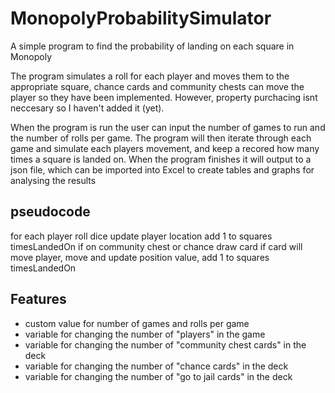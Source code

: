 # MonopolyProbabilitySimulator
A simple program to find the probability of landing on each square in Monopoly

The program simulates a roll for each player and moves them to the appropriate square, 
chance cards and community chests can move the player so they have been implemented. 
However, property purchacing isnt neccesary so I haven't added it (yet). 

When the program is run the user can input the number of games to run and the number of rolls per game.
The program will then iterate through each game and simulate each players movement, 
and keep a recored how many times a square is landed on. When the program finishes it will output to a json file, 
which can be imported into Excel to create tables and graphs for analysing the results

## pseudocode
for each player 
roll dice
update player location 
add 1 to squares timesLandedOn
if on community chest or chance draw card
if card will move player, move and update position value, add 1 to squares timesLandedOn

## Features
- custom value for number of games and rolls per game
- variable for changing the number of "players" in the game
- variable for changing the number of "community chest cards" in the deck
- variable for changing the number of "chance cards" in the deck
- variable for changing the number of "go to jail cards" in the deck
